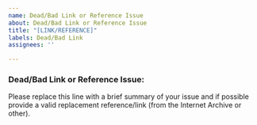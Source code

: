 ```yaml
---
name: Dead/Bad Link or Reference Issue
about: Dead/Bad Link or Reference Issue
title: "[LINK/REFERENCE]"
labels: Dead/Bad Link
assignees: ''

---
```


### Dead/Bad Link or Reference Issue:

Please replace this line with a brief summary of your issue and if possible provide a valid replacement reference/link (from the Internet Archive or other).
